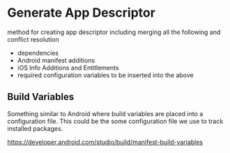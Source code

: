 
# Generate App Descriptor

method for creating app descriptor including merging all the following and conflict resolution

- dependencies
- Android manifest additions
- iOS Info Additions and Entitlements
- required configuration variables to be inserted into the above



## Build Variables

Something similar to Android where build variables are placed into a configuration file. This could be the some configuration file we use to track installed packages.

https://developer.android.com/studio/build/manifest-build-variables

